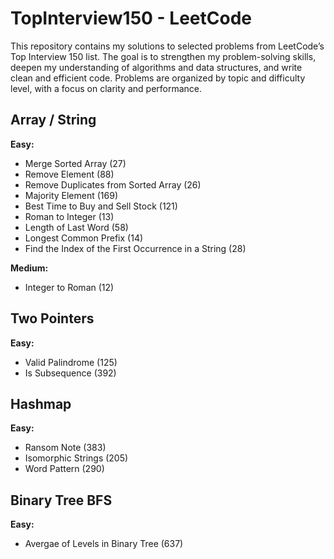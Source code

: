 # TopInterview150 - LeetCode

This repository contains my solutions to selected problems from LeetCode’s Top Interview 150 list.
The goal is to strengthen my problem-solving skills, deepen my understanding of algorithms and data structures, and write clean and efficient code.
Problems are organized by topic and difficulty level, with a focus on clarity and performance.

## Array / String  
**Easy:**
- Merge Sorted Array (27)  
- Remove Element (88)  
- Remove Duplicates from Sorted Array (26)  
- Majority Element (169)  
- Best Time to Buy and Sell Stock (121)  
- Roman to Integer (13)  
- Length of Last Word (58)  
- Longest Common Prefix (14)  
- Find the Index of the First Occurrence in a String (28)

**Medium:**
- Integer to Roman (12) 

## Two Pointers  
**Easy:**
- Valid Palindrome (125)  
- Is Subsequence (392)

## Hashmap
**Easy:**
- Ransom Note (383)
- Isomorphic Strings (205)
- Word Pattern (290)

## Binary Tree BFS
**Easy:**
- Avergae of Levels in Binary Tree (637)

